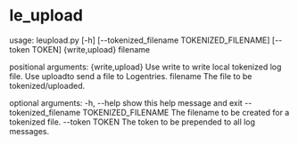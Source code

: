 # le_upload

usage: leupload.py [-h] [--tokenized_filename TOKENIZED_FILENAME]
                   [--token TOKEN]
                   {write,upload} filename

positional arguments:
  {write,upload}        Use write to write local tokenized log file. Use
                        uploadto send a file to Logentries.
  filename              The file to be tokenized/uploaded.

optional arguments:
  -h, --help            show this help message and exit
  --tokenized_filename TOKENIZED_FILENAME
                        The filename to be created for a tokenized file.
  --token TOKEN         The token to be prepended to all log messages.